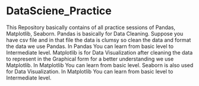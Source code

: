# DataSciene_Practice
This Repository basically contains of all practice sessions of Pandas, Matplotlib, Seaborn.
Pandas is basically for Data Cleaning. Suppose you have csv file and in that file the data is clumsy so clean the data and format the data we use Pandas.
In Pandas You can learn from basic level to Intermediate level.
Matplotlib is for Data Visualization after cleaning the data to represent in the Graphical form for a better understanding we use Matplotlib.
In Matplotlib You can learn from basic level.
Seaborn is also used for Data Visualization.
In Matplotlib You can learn from basic level to Intermediate level.
